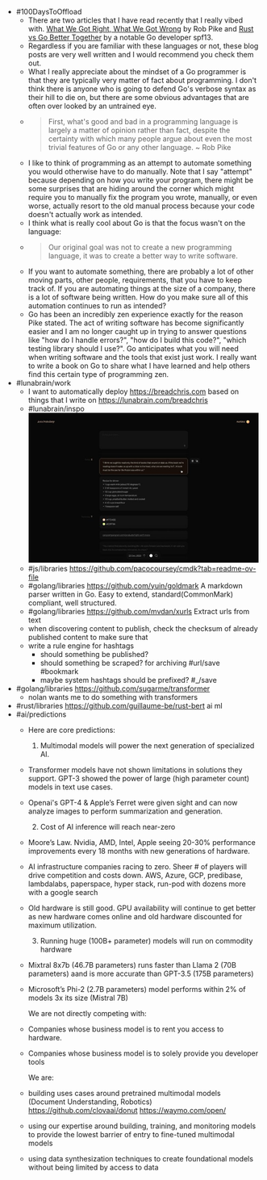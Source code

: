 - #100DaysToOffload
	- There are two articles that I have read recently that I really vibed with. [What We Got Right, What We Got Wrong](https://commandcenter.blogspot.com/2024/01/what-we-got-right-what-we-got-wrong.html) by Rob Pike and [Rust vs Go Better Together](https://spf13.com/p/rust-vs-go-better-together/) by a notable Go developer spf13.
	- Regardless if you are familiar with these languages or not, these blog posts are very well written and I would recommend you check them out.
	- What I really appreciate about the mindset of a Go programmer is that they are typically very matter of fact about programming. I don't think there is anyone who is going to defend Go's verbose syntax as their hill to die on, but there are some obvious advantages that are often over looked by an untrained eye.
	- > First, what's good and bad in a programming language is largely a matter of opinion rather than fact, despite the certainty with which many people argue about even the most trivial features of Go or any other language. ~ Rob Pike
	- I like to think of programming as an attempt to automate something you would otherwise have to do manually. Note that I say "attempt" because depending on how you write your program, there might be some surprises that are hiding around the corner which might require you to manually fix the program you wrote, manually, or even worse, actually resort to the old manual process because your code doesn't actually work as intended.
	- I think what is really cool about Go is that the focus wasn't on the language:
	- > Our original goal was not to create a new programming language, it was to create a better way to write software.
	- If you want to automate something, there are probably a lot of other moving parts, other people, requirements, that you have to keep track of. If you are automating things at the size of a company, there is a lot of software being written. How do you make sure all of this automation continues to run as intended?
	- Go has been an incredibly zen experience exactly for the reason Pike stated. The act of writing software has become significantly easier and I am no longer caught up in trying to answer questions like "how do I handle errors?", "how do I build this code?", "which testing library should I use?". Go anticipates what you will need when writing software and the tools that exist just work. I really want to write a book on Go to share what I have learned and help others find this certain type of programming zen.
- #lunabrain/work
	- I want to automatically deploy https://breadchris.com based on things that I write on https://lunabrain.com/breadchris
	- #lunabrain/inspo ![Twitter image.jpeg](../assets/Twitter_image_1704591198298_0.jpeg)
	- #js/libraries https://github.com/pacocoursey/cmdk?tab=readme-ov-file
	- #golang/libraries https://github.com/yuin/goldmark A markdown parser written in Go. Easy to extend, standard(CommonMark) compliant, well structured.
	- #golang/libraries https://github.com/mvdan/xurls Extract urls from text
	- when discovering content to publish, check the checksum of already published content to make sure that
	- write a rule engine for hashtags
		- should something be published?
		- should something be scraped? for archiving #url/save #bookmark
		- maybe system hashtags should be prefixed? #_/save
- #golang/libraries https://github.com/sugarme/transformer
	- nolan wants me to do something with transformers
- #rust/libraries https://github.com/guillaume-be/rust-bert ai ml
- #ai/predictions
	- Here are core predictions:
	  
	  1. Multimodal models will power the next generation of specialized AI.
	- Transformer models have not shown limitations in solutions they support. GPT-3 showed the power of large (high parameter count) models in text use cases.
	- Openai's GPT-4 & Apple’s Ferret were given sight and can now analyze images to perform summarization and generation.
	  
	  2. Cost of AI inference will reach near-zero
	- Moore’s Law. Nvidia, AMD, Intel, Apple seeing 20-30% performance improvements every 18 months with new generations of hardware.
	- AI infrastructure companies racing to zero. Sheer # of players will drive competition and costs down. AWS, Azure, GCP, predibase, lambdalabs, paperspace, hyper stack, run-pod with dozens more with a google search
	- Old hardware is still good. GPU availability will continue to get better as new hardware comes online and old hardware discounted for maximum utilization.
	  
	  3. Running huge (100B+ parameter) models will run on commodity hardware
	- Mixtral 8x7b (46.7B parameters) runs faster than Llama 2 (70B parameters) aand is more accurate than GPT-3.5 (175B parameters)
	- Microsoft’s Phi-2 (2.7B parameters) model performs within 2% of models 3x its size (Mistral 7B)
	  
	  We are not directly competing with:
	- Companies whose business model is to rent you access to hardware.
	- Companies whose business model is to solely provide you developer tools
	  
	  We are:
	- building uses cases around pretrained multimodal models (Document Understanding, Robotics)
	  https://github.com/clovaai/donut
	  https://waymo.com/open/
	- using our expertise around building, training, and monitoring models to provide the lowest barrier of entry to fine-tuned multimodal models
	- using data synthesization techniques to create foundational models without being limited by access to data